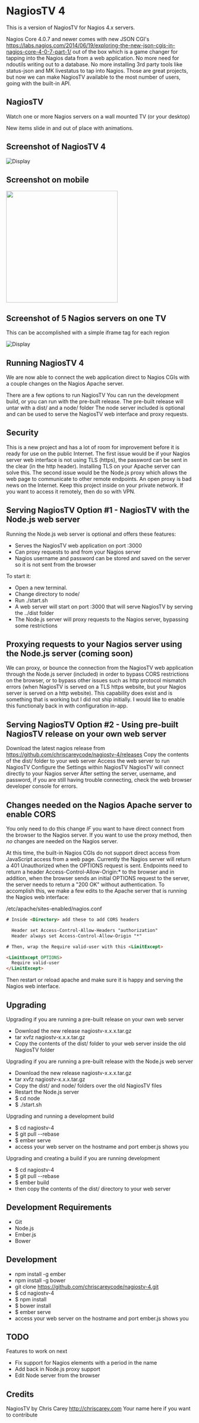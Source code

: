 # NagiosTV 4

This is a version of NagiosTV for Nagios 4.x servers.

Nagios Core 4.0.7 and newer comes with new JSON CGI's
https://labs.nagios.com/2014/06/19/exploring-the-new-json-cgis-in-nagios-core-4-0-7-part-1/
out of the box which is a game changer for tapping into the Nagios data from a web application.
No more need for ndoutils writing out to a database. No more installing 3rd party tools like status-json and MK livestatus to tap into Nagios. Those are great projects, but now we can make NagiosTV available to the most number of users, going with the built-in API.

NagiosTV
------------

Watch one or more Nagios servers on a wall mounted TV (or your desktop)

New items slide in and out of place with animations.

Screenshot of NagiosTV 4
------------

![Display](https://chriscarey.com/software/nagiostv-4/images/nagiostv-screen.png)

Screenshot on mobile
------------

<img src="https://chriscarey.com/software/nagiostv-4/images/nagiostv-iphone.png" width="300" />

Screenshot of 5 Nagios servers on one TV
------------

This can be accomplished with a simple iframe tag for each region

![Display](http://chriscarey.com/projects/ajax-monitor-for-nagios/nagios-5-in-1.png)

Running NagiosTV 4
-------------
We are now able to connect the web application direct to Nagios CGIs with a couple changes on the Nagios Apache server.

There are a few options to run NagiosTV
You can run the development build, or you can run with the pre-built release.
The pre-built release will untar with a dist/ and a node/ folder
The node server included is optional and can be used to serve the NagiosTV web interface and proxy requests.

Security
-------------
This is a new project and has a lot of room for improvement before it is ready for use on the public Internet. The first issue would be if your Nagios server web interface is not using TLS (https), the password can be sent in the clear (in the http header). Installing TLS on your Apache server can solve this. The second issue would be the Node.js proxy which allows the web page to communicate to other remote endpoints. An open proxy is bad news on the Internet. Keep this project inside on your private network. If you want to access it remotely, then do so with VPN.

Serving NagiosTV Option #1 - NagiosTV with the Node.js web server
-------------
Running the Node.js web server is optional and offers these features:
- Serves the NagiosTV web application on port :3000
- Can proxy requests to and from your Nagios server
- Nagios username and password can be stored and saved on the server so it is not sent from the browser

To start it:
- Open a new terminal.
- Change directory to node/
- Run ./start.sh
- A web server will start on port :3000 that will serve NagiosTV by serving the ../dist folder
- The Node.js server will proxy requests to the Nagios server, bypassing some restrictions

Proxying requests to your Nagios server using the Node.js server (coming soon)
------------
We can proxy, or bounce the connection from the NagiosTV web application through the Node.js server (included) in order to bypass CORS restrictions on the browser, or to bypass other issues such as http protocol mismatch errors (when NagiosTV is served on a TLS https website, but your Nagios server is served on a http website). This capability does exist and is something that is working but I did not ship initially. I would like to enable this functionaly back in with configuration in-app.

Serving NagiosTV Option #2 - Using pre-built NagiosTV release on your own web server
-------------
Download the latest nagios release from https://github.com/chriscareycode/nagiostv-4/releases
Copy the contents of the dist/ folder to your web server
Access the web server to run NagiosTV
Configure the Settings within NagiosTV
NagiosTV will connect directly to your Nagios server
After setting the server, username, and password, if you are still having trouble connecting, check the web browser developer console for errors.

Changes needed on the Nagios Apache server to enable CORS
-------------

You only need to do this change *IF* you want to have direct connect from the browser to the Nagios server. If you want to use the proxy method, then *no* changes are needed on the Nagios server.

At this time, the built-in Nagios CGIs do not support direct access from JavaScript access from a web page. Currently the Nagios server will return a 401 Unauthorized when the OPTIONS request is sent. Endpoints need to return a header Access-Control-Allow-Origin:* to the browser and in addition, when the browser sends an initial OPTIONS request to the server, the server needs to return a "200 OK" without authentication. To accomplish this, we make a few edits to the Apache server that is running the Nagios web interface:

/etc/apache/sites-enabled/nagios.conf

```html
# Inside <Directory> add these to add CORS headers

  Header set Access-Control-Allow-Headers "authorization" 
  Header always set Access-Control-Allow-Origin "*"

# Then, wrap the Require valid-user with this <LimitExcept>

<LimitExcept OPTIONS>
  Require valid-user
</LimitExcept>
```

Then restart or reload apache and make sure it is happy and serving the Nagios web interface.



Upgrading
------------
Upgrading if you are running a pre-built release on your own web server
- Download the new release nagiostv-x.x.x.tar.gz
- tar xvfz nagiostv-x.x.x.tar.gz
- Copy the contents of the dist/ folder to your web server inside the old NagiosTV folder

Upgrading if you are running a pre-built release with the Node.js web server
- Download the new release nagiostv-x.x.x.tar.gz
- tar xvfz nagiostv-x.x.x.tar.gz
- Copy the dist/ and node/ folders over the old NagiosTV files
- Restart the Node.js server
- $ cd node
- $ ./start.sh

Upgrading and running a development build
- $ cd nagiostv-4
- $ git pull --rebase
- $ ember serve
- access your web server on the hostname and port ember.js shows you

Upgrading and creating a build if you are running development
- $ cd nagiostv-4
- $ git pull --rebase
- $ ember build
- then copy the contents of the dist/ directory to your web server

Development Requirements
------------
- Git
- Node.js
- Ember.js
- Bower

Development
------------
- npm install -g ember
- npm install -g bower
- git clone https://github.com/chriscareycode/nagiostv-4.git
- $ cd nagiostv-4
- $ npm install
- $ bower install
- $ ember serve
- access your web server on the hostname and port ember.js shows you

TODO
------------
Features to work on next
- Fix support for Nagios elements with a period in the name
- Add back in Node.js proxy support
- Edit Node server from the browser

Credits
------------
NagiosTV by Chris Carey http://chriscarey.com
Your name here if you want to contribute



